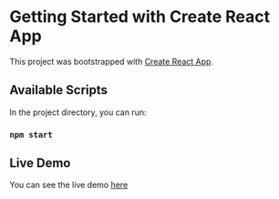 # Getting Started with Create React App

This project was bootstrapped with [Create React App](https://github.com/facebook/create-react-app).

## Available Scripts

In the project directory, you can run:

### `npm start`

## Live Demo

You can see the live demo [here](https://hbtch.github.io/tariffs/)